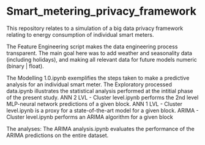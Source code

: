 # Smart_metering_privacy_framework

This repository relates to a simulation of a big data privacy framework relating to energy consumption of individual smart meters.

The Feature Engineering script makes the data engineering process transparent. The main goal here was to add weather and seasonality data (including holidays), and making all relevant data for future models numeric (binary | float). 

The Modelling 1.0.ipynb exemplifies the steps taken to make a predictive analysis for an individual smart meter.
The Exploratory processed data.ipynb illustrates the statistical analysis performed at the intitial phase of the present study.
ANN 2 LVL - Cluster level.ipynb performs the 2nd level MLP-neural network predictions of a given block.
ANN 1 LVL - Cluster level.ipynb is a proxy for a state-of-the-art model for a given block.
ARIMA - Cluster level.ipynb performs an ARIMA algorithm for a given block

The analyses:
The ARIMA analysis.ipynb evaluates the performance of the ARIMA predictions on the entire dataset.

